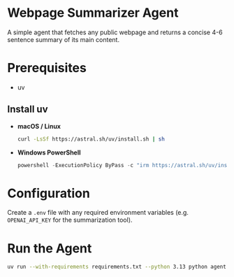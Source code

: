 # Webpage Summarizer Agent

A simple agent that fetches any public webpage and returns a concise 4-6 sentence summary of its main content.

# Prerequisites

- uv

## Install uv

- **macOS / Linux**
    ```bash
    curl -LsSf https://astral.sh/uv/install.sh | sh
    ```
- **Windows PowerShell**
    ```powershell
    powershell -ExecutionPolicy ByPass -c "irm https://astral.sh/uv/install.ps1 | iex"
    ```

# Configuration

Create a `.env` file with any required environment variables (e.g. `OPENAI_API_KEY` for the summarization tool).

# Run the Agent

```bash
uv run --with-requirements requirements.txt --python 3.13 python agent.py --url "https://example.com"
```
